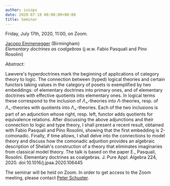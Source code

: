 ```yaml
---
author: ioiops
date: 2020-07-10 00:00:00+00:00
title: Seminar
---
```


Friday, July 17th, 2020, 11:00, on Zoom.

[Jacopo Emmenegger](https://research.birmingham.ac.uk/portal/en/persons/jacopo-emmenegger(80378835-735e-4aff-abdf-71bea205d278).html) (Birmingham)\
_Elementary doctrines as coalgebras_ (j.w.w. Fabio Pasquali and Pino Rosolini)

*Abstract:* 

Lawvere's hyperdoctrines mark the beginning of applications of category theory to logic. The connection between (typed) logical theories and certain functors taking values in the category of posets is exemplified by two embeddings: of elementary doctrines into primary ones, and of elementary doctrines with effective quotients into elementary ones. In logical terms these correspond to the inclusion of $\Lambda_=$-theories into $\Lambda$-theories, resp. of $\Lambda_=$-theories with quotients into $\Lambda_=$-theories. Each of the two inclusions is part of an adjunction whose right, resp. left, functor adds quotients for equivalence relations. After discussing the above adjunctions and their connection to logic and type theory, I shall present a recent result, obtained with Fabio Pasquali and Pino Rosolini, showing that the first embedding is 2-comonadic. Finally, if time allows, I shall delve into the connections to model theory and discuss how the comonadic adjuntion provides an algebraic description of Shelah's construction of a theory that eliminates imaginaries from classical model theory.
The talk is based on the paper E., Pasquali, Rosolini. Elementary doctrines as coalgebras. J. Pure Appl. Algebra 224, 2020. doi:10.1016/j.jpaa.2020.106445

The seminar will be held on Zoom. In order to get access to the Zoom meeting, please contact [Peter Schuster](http://www.di.univr.it/?ent=persona&id=21404&lang=en).
